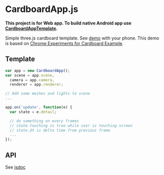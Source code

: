 CardboardApp.js
==================

**This project is for Web app. To build native Android app use [CardboardAppTemplate](https://github.com/ejeinc/CardboardAppTemplate).**

Simple three.js cardboard template. See [demo](http://ejeinc.github.io/CardboardApp.js/) with your phone. This demo is based on [Chrome Experiments for Cardboard Example](http://vr.chromeexperiments.com/example.html).

## Template

```JavaScript
var app = new CardboardApp();
var scene = app.scene,
  camera = app.camera,
  renderer = app.renderer;

// Add some meshes and lights to scene
...

app.on('update', function(e) {
  var state = e.detail;

  // do something on every frames
  // state.touching is true while user is touching screen
  // state.dt is delta time from previous frame
  ...
});
```

## API

See [jsdoc](http://ejeinc.github.io/CardboardApp.js/jsdoc/CardboardApp.html)
